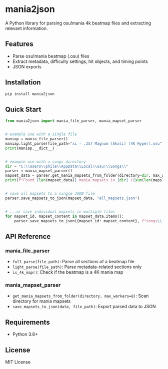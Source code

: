 # mania2json

A Python library for parsing osu!mania 4k beatmap files and extracting relevant information.

## Features

- Parse osu!mania beatmap (.osu) files
- Extract metadata, difficulty settings, hit objects, and timing points
- JSON exports

## Installation

```bash
pip install mania2json
```

## Quick Start

```python
from mania2json import mania_file_parser, mania_mapset_parser


# example use with a single file
maniap = mania_file_parser()
maniap.light_parse(file_path="xi - .357 Magnum (Akali) [4K Hyper].osu")
print(maniap.__dict__)


# example use with a songs directory
dir = "C:\\Users\\phile\\AppData\\Local\\osu!\\Songs\\" 
parser = mania_mapset_parser()  
mapset_data = parser.get_mania_mapsets_from_folder(directory=dir, max_workers=1)
print(f"Found {len(mapset_data)} mania mapsets in {dir} ({sum(len(maps) for maps in mapset_data.values())} maps)")


# save all mapsets to a single JSON file
parser.save_mapsets_to_json(mapset_data, "all_mapsets.json")


# ...or save individual mapsets in multiple files
for mapset_id, mapset_content in mapset_data.items():
    parser.save_mapsets_to_json({mapset_id: mapset_content}, f"songs\\{mapset_id}.json")
```

## API Reference

### mania_file_parser

- `full_parse(file_path)`: Parse all sections of a beatmap file
- `light_parse(file_path)`: Parse metadata-related sections only
- `is_4k_map()`: Check if the beatmap is a 4K mania map

### mania_mapset_parser

- `get_mania_mapsets_from_folder(directory, max_workers=8)`: Scan directory for mania mapsets
- `save_mapsets_to_json(data, file_path)`: Export parsed data to JSON

## Requirements

- Python 3.8+

## License

MIT License
